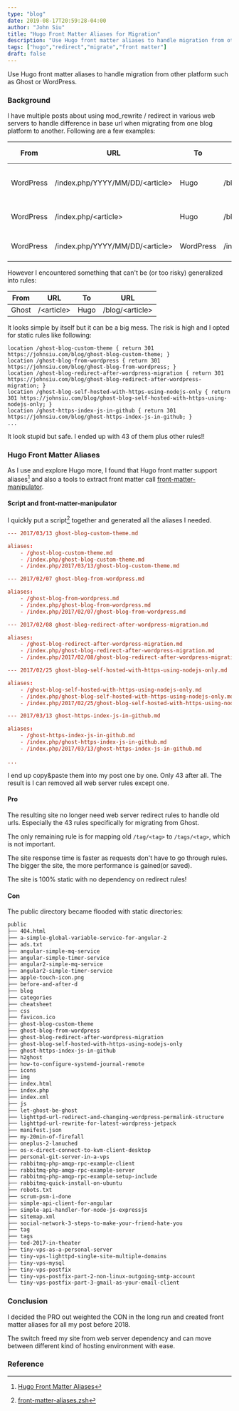 ```yaml
---
type: "blog"
date: 2019-08-17T20:59:28-04:00
author: "John Siu"
title: "Hugo Front Matter Aliases for Migration"
description: "Use Hugo front matter aliases to handle migration from other platform such as Ghost or WordPress."
tags: ["hugo","redirect","migrate","front matter"]
draft: false
---
```

Use Hugo front matter aliases to handle migration from other platform such as Ghost or WordPress.
<!--more-->
### Background

I have multiple posts about using mod_rewrite / redirect in various web servers to handle difference in base url when migrating from one blog platform to another. Following are a few examples:

From|URL|To|URL|Http Server|Rules
---|---|---|---|---|---
WordPress|/index.php/YYYY/MM/DD/\<article\>|Hugo|/blog/\<article\>|Nginx|location ~ "^/index.php/\d{4}/\d{2}/\d{2}/(.*)$" { return 301 https://johnsiu.com/blog/$1; }
WordPress|/index.php/\<article\>|Hugo|/blog/\<article\>|Nginx|location ~ "^/index.php/(.*)$" { return 301 https://johnsiu.com/blog/$1; }
WordPress|/index.php/YYYY/MM/DD/\<article\>|WordPress|/index.php/\<article\>|Lighttpd|url.redirect = ("^/index.php/\d{4}/\d{2}/\d{2}/(.*)$" => "/index.php/$1")

However I encountered something that can't be (or too risky) generalized into rules:

From|URL|To|URL|
---|---|---|---
Ghost|/\<article\>|Hugo|/blog/\<article\>

It looks simple by itself but it can be a big mess. The risk is high and I opted for static rules like following:

```nginx
location /ghost-blog-custom-theme { return 301 https://johnsiu.com/blog/ghost-blog-custom-theme; }
location /ghost-blog-from-wordpress { return 301 https://johnsiu.com/blog/ghost-blog-from-wordpress; }
location /ghost-blog-redirect-after-wordpress-migration { return 301 https://johnsiu.com/blog/ghost-blog-redirect-after-wordpress-migration; }
location /ghost-blog-self-hosted-with-https-using-nodejs-only { return 301 https://johnsiu.com/blog/ghost-blog-self-hosted-with-https-using-nodejs-only; }
location /ghost-https-index-js-in-github { return 301 https://johnsiu.com/blog/ghost-https-index-js-in-github; }
...
```

It look stupid but safe. I ended up with 43 of them plus other rules!!

### Hugo Front Matter Aliases

As I use and explore Hugo more, I found that Hugo front matter support aliases[^1] and also a tools to extract front matter call [front-matter-manipulator](https://github.com/chrisdmacrae/front-matter-manipulator).

#### Script and front-matter-manipulator

I quickly put a script[^2] together and generated all the aliases I needed.

```toml
--- 2017/03/13 ghost-blog-custom-theme.md

aliases:
    - /ghost-blog-custom-theme.md
    - /index.php/ghost-blog-custom-theme.md
    - /index.php/2017/03/13/ghost-blog-custom-theme.md

--- 2017/02/07 ghost-blog-from-wordpress.md

aliases:
    - /ghost-blog-from-wordpress.md
    - /index.php/ghost-blog-from-wordpress.md
    - /index.php/2017/02/07/ghost-blog-from-wordpress.md

--- 2017/02/08 ghost-blog-redirect-after-wordpress-migration.md

aliases:
    - /ghost-blog-redirect-after-wordpress-migration.md
    - /index.php/ghost-blog-redirect-after-wordpress-migration.md
    - /index.php/2017/02/08/ghost-blog-redirect-after-wordpress-migration.md

--- 2017/02/25 ghost-blog-self-hosted-with-https-using-nodejs-only.md

aliases:
    - /ghost-blog-self-hosted-with-https-using-nodejs-only.md
    - /index.php/ghost-blog-self-hosted-with-https-using-nodejs-only.md
    - /index.php/2017/02/25/ghost-blog-self-hosted-with-https-using-nodejs-only.md

--- 2017/03/13 ghost-https-index-js-in-github.md

aliases:
    - /ghost-https-index-js-in-github.md
    - /index.php/ghost-https-index-js-in-github.md
    - /index.php/2017/03/13/ghost-https-index-js-in-github.md

...
```

I end up copy&paste them into my post one by one. Only 43 after all. The result is I can removed all web server rules except one.

#### Pro

The resulting site no longer need web server redirect rules to handle old urls. Especially the 43 rules specifically for migrating from Ghost.

The only remaining rule is for mapping old `/tag/<tag>` to `/tags/<tag>`, which is not important.

The site response time is faster as requests don't have to go through rules. The bigger the site, the more performance is gained(or saved).

The site is 100% static with no dependency on redirect rules!

#### Con

The public directory became flooded with static directories:

```txt
public
├── 404.html
├── a-simple-global-variable-service-for-angular-2
├── ads.txt
├── angular-simple-mq-service
├── angular-simple-timer-service
├── angular2-simple-mq-service
├── angular2-simple-timer-service
├── apple-touch-icon.png
├── before-and-after-d
├── blog
├── categories
├── cheatsheet
├── css
├── favicon.ico
├── ghost-blog-custom-theme
├── ghost-blog-from-wordpress
├── ghost-blog-redirect-after-wordpress-migration
├── ghost-blog-self-hosted-with-https-using-nodejs-only
├── ghost-https-index-js-in-github
├── h2ghost
├── how-to-configure-systemd-journal-remote
├── icons
├── img
├── index.html
├── index.php
├── index.xml
├── js
├── let-ghost-be-ghost
├── lighttpd-url-redirect-and-changing-wordpress-permalink-structure
├── lighttpd-url-rewrite-for-latest-wordpress-jetpack
├── manifest.json
├── my-20min-of-firefall
├── oneplus-2-lanuched
├── os-x-direct-connect-to-kvm-client-desktop
├── personal-git-server-in-a-vps
├── rabbitmq-php-amqp-rpc-example-client
├── rabbitmq-php-amqp-rpc-example-server
├── rabbitmq-php-amqp-rpc-example-setup-include
├── rabbitmq-quick-install-on-ubuntu
├── robots.txt
├── scrum-psm-i-done
├── simple-api-client-for-angular
├── simple-api-handler-for-node-js-expressjs
├── sitemap.xml
├── social-network-3-steps-to-make-your-friend-hate-you
├── tag
├── tags
├── ted-2017-in-theater
├── tiny-vps-as-a-personal-server
├── tiny-vps-lighttpd-single-site-multiple-domains
├── tiny-vps-mysql
├── tiny-vps-postfix
├── tiny-vps-postfix-part-2-non-linux-outgoing-smtp-account
└── tiny-vps-postfix-part-3-gmail-as-your-email-client
```

### Conclusion

I decided the PRO out weighted the CON in the long run and created front matter aliases for all my post before 2018.

The switch freed my site from web server dependency and can move between different kind of hosting environment with ease.

### Reference

[^1]: [Hugo Front Matter Aliases](https://gohugo.io/content-management/urls/#aliases/)

[^2]: [front-matter-aliases.zsh](https://github.com/J-Siu/johnsiu.com/blob/master/front-matter-aliases.zsh)
